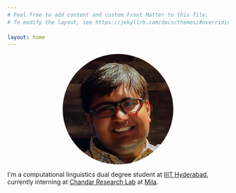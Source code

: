 ```yaml
---
# Feel free to add content and custom Front Matter to this file.
# To modify the layout, see https://jekyllrb.com/docs/themes/#overriding-theme-defaults

layout: home
---
```


<img src="/assets/images/profilepicture.jpg" width="300" alt="Saujas" style="display:block;margin-left:auto;margin-right:auto;border-radius: 50%;width:50%;height:50%;">

I'm a computational linguistics dual degree student at [IIIT Hyderabad](https://www.iiit.ac.in/), currently interning at [Chandar Research Lab](https://chandar-lab.github.io/) at [Mila](https://mila.quebec/en/). 